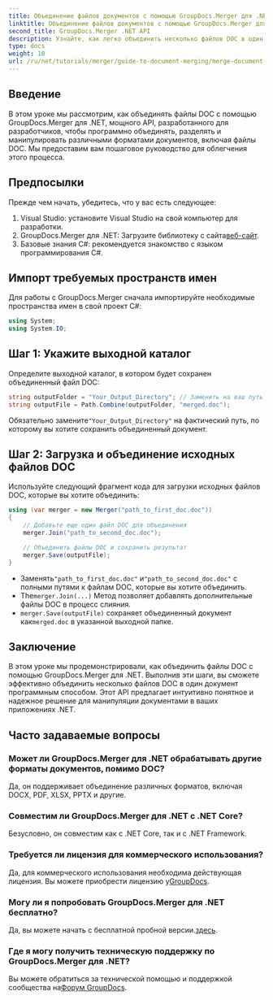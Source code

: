 ```yaml
---
title: Объединение файлов документов с помощью GroupDocs.Merger для .NET
linktitle: Объединение файлов документов с помощью GroupDocs.Merger для .NET
second_title: GroupDocs.Merger .NET API
description: Узнайте, как легко объединить несколько файлов DOC в один документ с помощью GroupDocs.Merger для .NET. Это всеобъемлющее руководство предоставляет четкий пошаговый подход, охватывающий предварительные условия, фрагменты кода и часто задаваемые вопросы.
type: docs
weight: 10
url: /ru/net/tutorials/merger/guide-to-document-merging/merge-document-files/
---
```

## Введение

В этом уроке мы рассмотрим, как объединять файлы DOC с помощью GroupDocs.Merger для .NET, мощного API, разработанного для разработчиков, чтобы программно объединять, разделять и манипулировать различными форматами документов, включая файлы DOC. Мы предоставим вам пошаговое руководство для облегчения этого процесса.

## Предпосылки

Прежде чем начать, убедитесь, что у вас есть следующее:

1. Visual Studio: установите Visual Studio на свой компьютер для разработки.
2. GroupDocs.Merger для .NET: Загрузите библиотеку с сайта[веб-сайт](https://releases.groupdocs.com/merger/net/).
3. Базовые знания C#: рекомендуется знакомство с языком программирования C#.

## Импорт требуемых пространств имен

Для работы с GroupDocs.Merger сначала импортируйте необходимые пространства имен в свой проект C#:

```csharp
using System;
using System.IO;
```

## Шаг 1: Укажите выходной каталог

Определите выходной каталог, в котором будет сохранен объединенный файл DOC:

```csharp
string outputFolder = "Your_Output_Directory"; // Заменить на ваш путь
string outputFile = Path.Combine(outputFolder, "merged.doc");
```

 Обязательно замените`"Your_Output_Directory"` на фактический путь, по которому вы хотите сохранить объединенный документ.

## Шаг 2: Загрузка и объединение исходных файлов DOC

Используйте следующий фрагмент кода для загрузки исходных файлов DOC, которые вы хотите объединить:

```csharp
using (var merger = new Merger("path_to_first_doc.doc"))
{
    // Добавьте еще один файл DOC для объединения
    merger.Join("path_to_second_doc.doc");

    // Объединить файлы DOC и сохранить результат
    merger.Save(outputFile);
}
```


-  Заменять`"path_to_first_doc.doc"` и`"path_to_second_doc.doc"` с полными путями к файлам DOC, которые вы хотите объединить.
-  The`merger.Join(...)` Метод позволяет добавлять дополнительные файлы DOC в процесс слияния.
- `merger.Save(outputFile)` сохраняет объединенный документ как`merged.doc` в указанной выходной папке.

## Заключение

В этом уроке мы продемонстрировали, как объединить файлы DOC с помощью GroupDocs.Merger для .NET. Выполнив эти шаги, вы сможете эффективно объединить несколько файлов DOC в один документ программным способом. Этот API предлагает интуитивно понятное и надежное решение для манипуляции документами в ваших приложениях .NET.

## Часто задаваемые вопросы

### Может ли GroupDocs.Merger для .NET обрабатывать другие форматы документов, помимо DOC?

Да, он поддерживает объединение различных форматов, включая DOCX, PDF, XLSX, PPTX и другие.

### Совместим ли GroupDocs.Merger для .NET с .NET Core?

Безусловно, он совместим как с .NET Core, так и с .NET Framework.

### Требуется ли лицензия для коммерческого использования?

 Да, для коммерческого использования необходима действующая лицензия. Вы можете приобрести лицензию у[GroupDocs](https://purchase.groupdocs.com/buy).

### Могу ли я попробовать GroupDocs.Merger для .NET бесплатно?

 Да, вы можете начать с бесплатной пробной версии.[здесь](https://releases.groupdocs.com/).

### Где я могу получить техническую поддержку по GroupDocs.Merger для .NET?

 Вы можете обратиться за технической помощью и поддержкой сообщества на[Форум GroupDocs](https://forum.groupdocs.com/c/merger/32).
